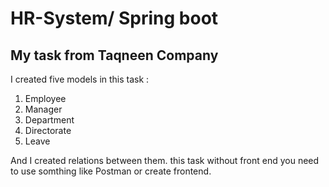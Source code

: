 # HR-System/ Spring boot

## My task from Taqneen Company 

I created five models in this task :
1.	Employee
2.	Manager
3.	Department
4.	Directorate 
5.	Leave


And I created relations between them. this task without front end you need to use somthing like Postman or create frontend.

